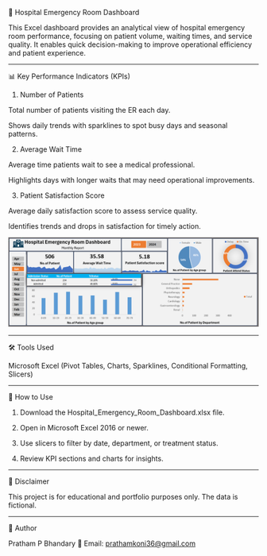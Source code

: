 🏥 Hospital Emergency Room Dashboard

This Excel dashboard provides an analytical view of hospital emergency room performance, focusing on patient volume, waiting times, and service quality. It enables quick decision-making to improve operational efficiency and patient experience.


---

📊 Key Performance Indicators (KPIs)

1. Number of Patients

Total number of patients visiting the ER each day.

Shows daily trends with sparklines to spot busy days and seasonal patterns.



2. Average Wait Time

Average time patients wait to see a medical professional.

Highlights days with longer waits that may need operational improvements.



3. Patient Satisfaction Score

Average daily satisfaction score to assess service quality.

Identifies trends and drops in satisfaction for timely action.



![image alt](https://github.com/PRATHAMPBHANDARY/Hospital-Emergency-Room-Dashboard-/blob/5e9ac00af38d5168e16d4b5f91073a7a98a1d3c8/Screenshot%202025-08-15%20211109.png)

---

🛠 Tools Used

Microsoft Excel (Pivot Tables, Charts, Sparklines, Conditional Formatting, Slicers)



---

🚀 How to Use

1. Download the Hospital_Emergency_Room_Dashboard.xlsx file.


2. Open in Microsoft Excel 2016 or newer.


3. Use slicers to filter by date, department, or treatment status.


4. Review KPI sections and charts for insights.




---

📄 Disclaimer

This project is for educational and portfolio purposes only. The data is fictional.


---

👤 Author

Pratham P Bhandary
📧 Email: prathamkoni36@gmail.com
